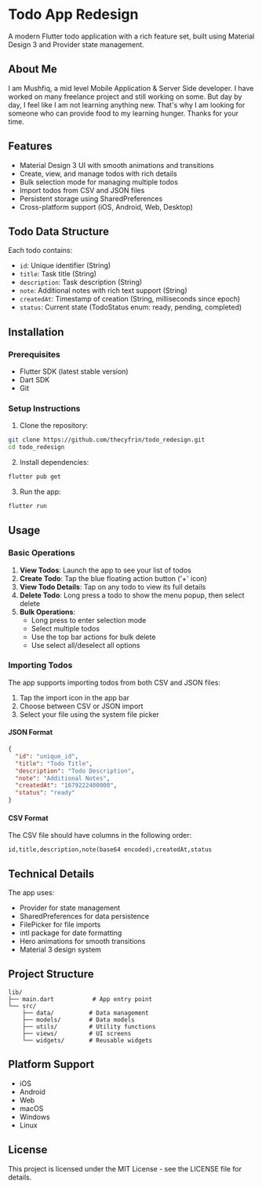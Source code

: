 # Todo App Redesign

A modern Flutter todo application with a rich feature set, built using Material Design 3 and Provider state management.


## About Me
I am Mushfiq, a mid level Mobile Application & Server Side developer. I have worked on many freelance project and still working on some. But day by day, I feel like I am not learning anything new. That's why I am looking for someone who can provide food to my learning hunger. Thanks for your time. 



## Features

- Material Design 3 UI with smooth animations and transitions
- Create, view, and manage todos with rich details
- Bulk selection mode for managing multiple todos
- Import todos from CSV and JSON files
- Persistent storage using SharedPreferences
- Cross-platform support (iOS, Android, Web, Desktop)

## Todo Data Structure

Each todo contains:
- `id`: Unique identifier (String)
- `title`: Task title (String)
- `description`: Task description (String)
- `note`: Additional notes with rich text support (String)
- `createdAt`: Timestamp of creation (String, milliseconds since epoch)
- `status`: Current state (TodoStatus enum: ready, pending, completed)

## Installation

### Prerequisites
- Flutter SDK (latest stable version)
- Dart SDK
- Git

### Setup Instructions

1. Clone the repository:
```bash
git clone https://github.com/thecyfrin/todo_redesign.git
cd todo_redesign
```

2. Install dependencies:
```bash
flutter pub get
```

3. Run the app:
```bash
flutter run
```

## Usage

### Basic Operations

1. **View Todos**: Launch the app to see your list of todos
2. **Create Todo**: Tap the blue floating action button ('+' icon)
3. **View Todo Details**: Tap on any todo to view its full details
4. **Delete Todo**: Long press a todo to show the menu popup, then select delete
5. **Bulk Operations**:
   - Long press to enter selection mode
   - Select multiple todos
   - Use the top bar actions for bulk delete
   - Use select all/deselect all options

### Importing Todos

The app supports importing todos from both CSV and JSON files:

1. Tap the import icon in the app bar
2. Choose between CSV or JSON import
3. Select your file using the system file picker

#### JSON Format
```json
{
  "id": "unique_id",
  "title": "Todo Title",
  "description": "Todo Description",
  "note": "Additional Notes",
  "createdAt": "1679222400000",
  "status": "ready"
}
```

#### CSV Format
The CSV file should have columns in the following order:
```
id,title,description,note(base64 encoded),createdAt,status
```

## Technical Details

The app uses:
- Provider for state management
- SharedPreferences for data persistence
- FilePicker for file imports
- intl package for date formatting
- Hero animations for smooth transitions
- Material 3 design system

## Project Structure

```
lib/
├── main.dart           # App entry point
└── src/
    ├── data/          # Data management
    ├── models/        # Data models
    ├── utils/         # Utility functions
    ├── views/         # UI screens
    └── widgets/       # Reusable widgets
```

## Platform Support

- iOS
- Android
- Web
- macOS
- Windows
- Linux

## License

This project is licensed under the MIT License - see the LICENSE file for details.
